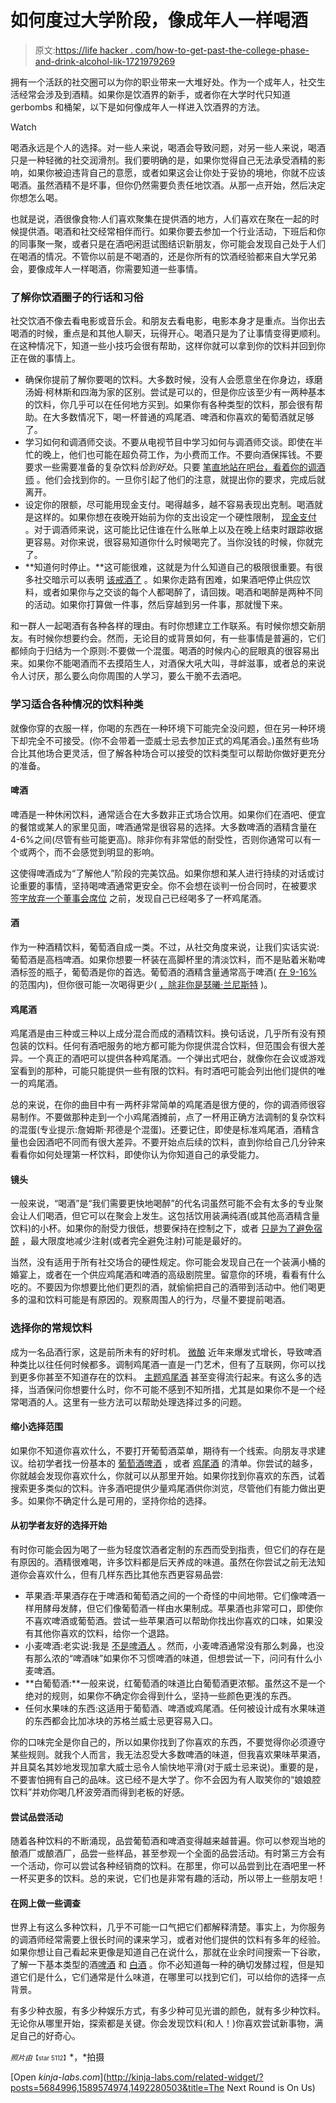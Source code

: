# 如何度过大学阶段，像成年人一样喝酒

> 原文:[https://life hacker . com/how-to-get-past-the-college-phase-and-drink-alcohol-lik-1721979269](https://lifehacker.com/how-to-get-past-the-college-phase-and-drink-alcohol-lik-1721979269)

拥有一个活跃的社交圈可以为你的职业带来一大堆好处。作为一个成年人，社交生活经常会涉及到酒精。如果你是饮酒界的新手，或者你在大学时代只知道 gerbombs 和桶架，以下是如何像成年人一样进入饮酒界的方法。

Watch

喝酒永远是个人的选择。对一些人来说，喝酒会导致问题，对另一些人来说，喝酒只是一种轻微的社交润滑剂。我们要明确的是，如果你觉得自己无法承受酒精的影响，如果你被迫违背自己的意愿，或者如果这会让你处于妥协的境地，你就不应该喝酒。虽然酒精不是坏事，但你仍然需要负责任地饮酒。从那一点开始，然后决定你想怎么喝。

也就是说，酒很像食物:人们喜欢聚集在提供酒的地方，人们喜欢在聚在一起的时候提供酒。喝酒和社交经常相伴而行。如果你要去参加一个行业活动，下班后和你的同事聚一聚，或者只是在酒吧闲逛试图结识新朋友，你可能会发现自己处于人们在喝酒的情况。不管你以前是不喝酒的，还是你所有的饮酒经验都来自大学兄弟会，要像成年人一样喝酒，你需要知道一些事情。

### **了解你饮酒圈子的行话和习俗**

社交饮酒不像去看电影或音乐会。和朋友去看电影，电影本身才是重点。当你出去喝酒的时候，重点是和其他人聊天，玩得开心。喝酒只是为了让事情变得更顺利。在这种情况下，知道一些小技巧会很有帮助，这样你就可以拿到你的饮料并回到你正在做的事情上。

*   确保你提前了解你要喝的饮料。大多数时候，没有人会愿意坐在你身边，琢磨汤姆·柯林斯和四海为家的区别。尝试是可以的，但是你应该至少有一两种基本的饮料，你几乎可以在任何地方买到。如果你有各种类型的饮料，那会很有帮助。在大多数情况下，喝一杯普通的鸡尾酒、啤酒和你喜欢的葡萄酒就足够了。
*   学习如何和调酒师交谈。不要从电视节目中学习如何与调酒师交谈。即使在半忙的晚上，他们也可能在超负荷工作，为小费而工作。不要向酒保挥钱。不要要求一些需要准备的复杂饮料*恰到好处*。只要 [笔直地站在吧台，看着你的调酒师](https://lifehacker.com/the-most-effective-way-to-get-a-bartenders-attention-i-1463785984) 。他们会找到你的。一旦你引起了他们的注意，就提出你的要求，完成后就离开。
*   设定你的限额，尽可能用现金支付。喝得越多，越不容易表现出克制。喝酒就是这样的。如果你想在夜晚开始前为你的支出设定一个硬性限制， [现金支付](http://lifehacker.com/stick-to-cash-to-avoid-overindulging-at-the-bar-1618000981#_ga=1.155615102.431406394.1415821409) 。对于调酒师来说，这可能比记住谁在什么账单上以及在晚上结束时跟踪收据更容易。对你来说，很容易知道你什么时候喝完了。当你没钱的时候，你就完了。
*   **知道何时停止。**这可能很难，这就是为什么知道自己的极限很重要。有很多社交暗示可以表明 [该戒酒了](http://abovethelaw.com/2012/02/how-alcohol-can-help-you-network/2/) 。如果你走路有困难，如果酒吧停止供应饮料，或者如果你与之交谈的每个人都喝醉了，请回拨。喝酒和喝醉是两种不同的活动。如果你打算做一件事，然后穿越到另一件事，那就慢下来。

和一群人一起喝酒有各种各样的理由。有时你想建立工作联系。有时候你想交新朋友。有时候你想要约会。然而，无论目的或背景如何，有一些事情是普遍的，它们都倾向于归结为一个原则:不要做一个混蛋。喝酒的时候内心的屁眼真的很容易出来。如果你不能喝酒而不去摸陌生人，对酒保大吼大叫，寻衅滋事，或者总的来说令人讨厌，那么要么向你周围的人学习，要么干脆不去酒吧。

### **学习适合各种情况的饮料种类**

就像你穿的衣服一样，你喝的东西在一种环境下可能完全没问题，但在另一种环境下却完全不可接受。(你不会带着一壶威士忌去参加正式的鸡尾酒会。)虽然有些场合比其他场合更灵活，但了解各种场合可以接受的饮料类型可以帮助你做好更充分的准备。

#### **啤酒**

啤酒是一种休闲饮料，通常适合在大多数非正式场合饮用。如果你们在酒吧、便宜的餐馆或某人的家里见面，啤酒通常是很容易的选择。大多数啤酒的酒精含量在 4-6%之间(尽管有些可能更高)。除非你有非常低的耐受性，否则你通常可以有一个或两个，而不会感觉到明显的影响。

这使得啤酒成为“了解他人”阶段的完美饮品。如果你想和某人进行持续的对话或讨论重要的事情，坚持喝啤酒通常更安全。你不会想在谈判一份合同时，在被要求 [签字放弃一个董事会席位](http://boingboing.net/2014/04/27/sv.html) 之前，发现自己已经喝多了一杯鸡尾酒。

#### **酒**

作为一种酒精饮料，葡萄酒自成一类。不过，从社交角度来说，让我们实话实说:葡萄酒是高档啤酒。如果你想要一杯装在高脚杯里的清淡饮料，而不是贴着米勒啤酒标签的瓶子，葡萄酒是你的首选。葡萄酒的酒精含量通常高于啤酒( [在 9-16%](https://en.wikipedia.org/wiki/Alcohol_by_volume#Wine) 的范围内)，但你很可能一次喝得更少( [，除非你是瑟曦·兰尼斯特](http://media.tumblr.com/tumblr_mam0lcufmY1qimc6j.gif) )。

#### **鸡尾酒**

鸡尾酒是由三种或三种以上成分混合而成的酒精饮料。换句话说，几乎所有没有预包装的饮料。任何有酒吧服务的地方都可能为你提供混合饮料，但范围会有很大差异。一个真正的酒吧可以提供各种鸡尾酒。一个弹出式吧台，就像你在会议或游戏室看到的那种，可能只能提供一些有限的饮料。有时酒吧可能会列出他们提供的唯一的鸡尾酒。

总的来说，在你的曲目中有一两杯非常简单的鸡尾酒是很方便的，你的调酒师很容易制作。不要做那种走到一个小鸡尾酒摊前，点了一杯用正确方法调制的复杂饮料的混蛋(专业提示:詹姆斯·邦德是个混蛋)。还要记住，即使是标准鸡尾酒，酒精含量也会因酒吧不同而有很大差异。不要开始点后续的饮料，直到你给自己几分钟来看看你如何处理第一杯饮料，即使你认为你知道自己的承受能力。

#### **镜头**

一般来说，“喝酒”是“我们需要更快地喝醉”的代名词虽然可能不会有太多的专业聚会让人们喝酒，但它可以在聚会上发生。这包括饮用装满纯酒(或其他高酒精含量饮料)的小杯。如果你的耐受力很低，想要保持在控制之下，或者 [只是为了避免宿醉](https://lifehacker.com/hangover-cures-myth-legend-and-fact-5521089) ，最大限度地减少注射(或者完全避免注射)可能是最好的。

当然，没有适用于所有社交场合的硬性规定。你可能会发现自己在一个装满小桶的婚宴上，或者在一个供应鸡尾酒和啤酒的高级剧院里。留意你的环境，看看有什么吃的。不要因为你想要比他们更烈的酒，就偷偷把自己的酒带到活动中。他们喝更多的温和饮料可能是有原因的。观察周围人的行为，尽量不要提前喝酒。

### **选择你的常规饮料**

成为一名品酒行家，这是前所未有的好时机。 [微酿](https://en.wikipedia.org/wiki/Microbrewery) 近年来爆发式增长，导致啤酒种类比以往任何时候都多。调制鸡尾酒一直是一门艺术，但有了互联网，你可以找到更多你甚至不知道存在的饮料。 [主题鸡尾酒](http://mashable.com/2014/07/31/harry-potter-cocktails/) 甚至变得流行起来。有这么多的选择，当酒保问你想要什么时，你不可能不感到不知所措，尤其是如果你不是一个经常喝酒的人。这里有一些方法可以帮助处理选择过多的问题。

#### **缩小选择范围**

如果你不知道你喜欢什么，不要打开葡萄酒菜单，期待有一个线索。向朋友寻求建议。给初学者找一份基本的 [葡萄酒](http://wine.lovetoknow.com/wiki/Best_Wines_for_Beginners)[啤酒](http://icohol.com/best-starter-beers/) ，或者 [鸡尾酒](http://drinks.seriouseats.com/2013/05/25-essential-cocktails-everyone-should-know-cocktail-101-easy-mixed-drink-recipes-classic-cocktail-guide.html) 的清单。你尝试的越多，你就越会发现你喜欢什么，你就可以从那里开始。如果你找到你喜欢的东西，试着搜索更多类似的饮料。许多酒吧提供少量鸡尾酒供你浏览，尽管他们有能力做出更多。如果你不确定什么是可用的，坚持你给的选择。

#### **从初学者友好的选择开始**

有时你可能会因为喝了一些为轻度饮酒者定制的东西而受到指责，但它们的存在是有原因的。酒精很难喝，许多饮料都是后天养成的味道。虽然在你尝试之前无法知道你会喜欢什么，但有几样东西比其他东西更容易品尝:

*   苹果酒:苹果酒存在于啤酒和葡萄酒之间的一个奇怪的中间地带。它们像啤酒一样用酵母发酵，但它们像葡萄酒一样由水果制成。苹果酒也非常可口，即使你不喜欢啤酒或葡萄酒。尝试一些苹果酒可以帮助你找出你喜欢的口味，如果没有其他你喜欢的饮料，给你一个退路。
*   小麦啤酒:老实说:我是 [不是啤酒人](https://xkcd.com/1534/) 。然而，小麦啤酒通常没有那么刺鼻，也没有那么浓的“啤酒味”如果你不习惯啤酒的味道，但想尝试一下，问问有什么小麦啤酒。
*   **白葡萄酒:**一般来说，红葡萄酒的味道比白葡萄酒更浓郁。虽然这不是一个绝对的规则，如果你不确定你会得到什么，坚持一些颜色更浅的东西。
*   任何水果味的东西:这适用于葡萄酒、啤酒或鸡尾酒。任何被设计成有水果味道的东西都会比加冰块的苏格兰威士忌更容易入口。

你的口味完全是你自己的，所以如果你找到了你喜欢的东西，不要觉得你必须遵守某些规则。就我个人而言，我无法忍受大多数啤酒的味道，但我喜欢果味苹果酒，并且莫名其妙地发现加拿大威士忌令人愉快地平滑(对于威士忌来说)。重要的是，不要害怕拥有自己的品味。这已经不是大学了。你不会因为有人取笑你的“娘娘腔饮料”并劝你喝几杯波旁酒而得到老板的好感。

#### **尝试品尝活动**

随着各种饮料的不断涌现，品尝葡萄酒和啤酒变得越来越普遍。你可以参观当地的酿酒厂或酿酒厂，品尝一些样品，甚至参观一个全面的品尝活动。有时第三方会有一个活动，你可以尝试各种经销商的饮料。在那里，你可以品尝到比在酒吧里一杯一杯买更多的饮料。总的来说，它们也是非常有趣的活动，所以带上一些朋友吧！

#### **在网上做一些调查**

世界上有这么多种饮料，几乎不可能一口气把它们都解释清楚。事实上，为你服务的调酒师经常需要上很长时间的课来学习，或者对他们提供的饮料有多年的经验。如果你想让自己看起来更像是知道自己在说什么，那就在业余时间搜索一下谷歌，了解一下基本类型的酒[啤酒](http://www.freethehops.org/beereducation/introtobeerstyles.php) 和 [白酒](http://www.mikericcetti.com/the-basics-of-hard-liquors.html) 。你不必知道每一种的确切发酵过程，但是知道它们是什么，它们通常是什么味道，在哪里可以找到它们，可以给你的选择一点背景。

有多少种衣服，有多少种娱乐方式，有多少种可见光谱的颜色，就有多少种饮料。无论你从哪里开始，探索都是关键。你会发现饮料(和人！)你喜欢尝试新事物，满足自己的好奇心。

<small>*照片由*</small><small><small>【star 5112】</small></small>*，*拍摄

[Open *kinja-labs.com*](http://kinja-labs.com/related-widget/?posts=5684996,1589574974,1492280503&title=The Next Round is On Us)